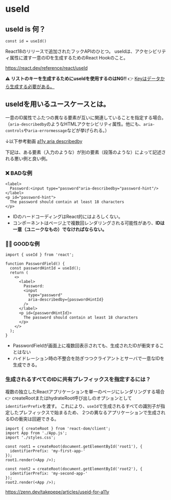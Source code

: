 # useId

## useId is 何？

```tsx
const id = useId()
```

React18のリリースで追加されたフックAPIのひとつ。
useIdは、アクセシビリティ属性に渡す一意のIDを生成するためのReact Hookのこと。

<https://react.dev/reference/react/useId>

**⚠️ リストのキーを生成するためにuseIdを使用するのはNG!!**
👉 [Keyはデータから生成する必要がある。](https://react.dev/learn/rendering-lists#where-to-get-your-key)

## useIdを用いるユースケースとは。

一意のID属性でふたつの異なる要素が互いに関連していることを指定する場合。（`aria-describedby`のようなHTMLアクセシビリティ属性。他にも、`aria-controls`や`aria-errormessage`などが挙げられる。）

↓以下参考動画
[a11y aria describedby](https://www.youtube.com/watch?v=0dNzNcuEuOo)

下記は、ある要素（入力のような）が別の要素（段落のような）によって記述される悪い例と良い例。

### ❌ BADな例

```tsx
<label>
  Password:<input type="password"aria-describedby="password-hint"/>
</label>
<p id="password-hint">
  The password should contain at least 18 characters
</p>
```

- IDのハードコーディングはReact的にはよろしくない。
- コンポーネントはページ上で複数回レンダリングされる可能性があり、**IDは一意（ユニークなもの）でなければならない。**

### 🙆‍♂️ GOODな例

```tsx
import { useId } from 'react';

function PasswordField() {
  const passwordHintId = useId();
  return (
    <>
      <label>
        Password:
        <input
          type="password"
          aria-describedby={passwordHintId}
        />
      </label>
      <p id={passwordHintId}>
        The password should contain at least 18 characters
      </p>
    </>
  );
}
```

- PasswordFieldが画面上に複数回表示されても、生成されたIDが衝突することはない
- ハイドレーション時の不整合を防ぎつつクライアントとサーバで一意なIDを生成できる。

### 生成されるすべてのIDに共有プレフィックスを指定するには？

複数の独立したReactアプリケーションを単一のページにレンダリングする場合
👉 createRootまたはhydrateRoot呼び出しのオプションとして`identifierPrefix`を渡す。
これにより、`useId`で生成されるすべての識別子が指定したプレフィックスで始まるため、
2つの異なるアプリケーションで生成されるIDの衝突は回避できる。

```tsx
import { createRoot } from 'react-dom/client';
import App from './App.js';
import './styles.css';

const root1 = createRoot(document.getElementById('root1'), {
  identifierPrefix: 'my-first-app-'
});
root1.render(<App />);

const root2 = createRoot(document.getElementById('root2'), {
  identifierPrefix: 'my-second-app-'
});
root2.render(<App />);

```

<https://zenn.dev/takepepe/articles/useid-for-a11y>
